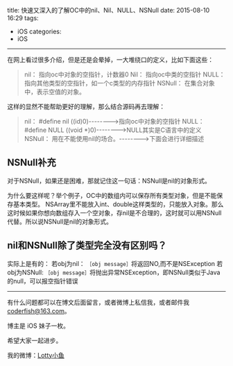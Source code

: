 title: 快速又深入的了解OC中的nil、Nil、NULL、NSNull
date: 2015-08-10 16:29
tags:
  - iOS
categories:
  - iOS
---

在网上看过很多介绍，但是还是会晕掉，一大堆绕口的定义，比如下面这些：
>nil：		指向oc中对象的空指针，计数器0
>Nil：		指向oc中类的空指针
>NULL：		指向其他类型的空指针，如一个c类型的内存指针
>NSNull：	在集合对象中，表示空值的对象。

这样的显然不能帮助更好的理解，那么结合源码再去理解：
> nil：		#define nil ((id)0)-------->指向oc中对象的空指针
>NULL：#define NULL ((void *)0)-------->NULL其实是C语言中的定义
>NSNull：	用在不能使用nil的场合。-------->下面会进行详细描述

## **NSNull补充**
对于NSNull，如果还是困难，那就记住这一句话：NSNull是nil的对象形式。

为什么要这样呢？举个例子，OC中的数组内可以保存所有类型对象，但是不能保存基本类型。
NSArray里不能放入int、double这样类型的，只能放入对象。那么这时候如果你想向数组存入一个空对象，存nil是不合理的，这时就可以用NSNull代替。所以说NSNull是nil的对象形式。

## **nil和NSNull除了类型完全没有区别吗**？
实际上是有的：
若obj为nil：
`［obj message］`将返回NO,而不是NSException
若obj为NSNull:
`［obj message］`将抛出异常NSException，即NSNull类似于Java的null，可以报空指针错误



----

有什么问题都可以在博文后面留言，或者微博上私信我，或者邮件我 <coderfish@163.com>。

博主是 iOS 妹子一枚。

希望大家一起进步。

我的微博：[Lotty小鱼](http://weibo.com/coderfish/)

